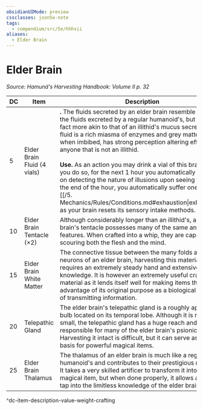 ```yaml
---
obsidianUIMode: preview
cssclasses: json5e-note
tags:
  - compendium/src/5e/hhhvii
aliases:
  - Elder Brain
---
```

# Elder Brain
*Source: Hamund's Harvesting Handbook: Volume II p. 32* 

| DC | Item | Description | Value | Weight | Crafting |
|----|------|-------------|-------|--------|----------|
| 5 | Elder Brain Fluid (4 vials) | **.** The fluids secreted by an elder brain resemble that of the fluids excreted by a regular humanoid's, but are in fact more akin to that of an illithid's mucus secretion. This fluid is a rich miasma of enzymes and grey matter that when imbibed, has strong perception altering effects for anyone that is not an illithid.<br /><br />**Use.** As an action you may drink a vial of this brain fluid. If you do so, for the next 1 hour you automatically succeed on detecting the nature of illusions upon seeing them. At the end of the hour, you automatically suffer one level of [[/5. Mechanics/Rules/Conditions.md#exhaustion\|exhaustion]] as your brain resets its sensory intake methods. | 50 gp | 1 lb | [[5. Mechanics/Items/Potion Of Boundless Intellect.md\|Potion of Boundless Intellect]] |
| 10 | Elder Brain Tentacle (×2) | Although considerably longer than an illithid's, an elder brain's tentacle possesses many of the same anatomical features. When crafted into a whip, they are capable of scouring both the flesh and the mind. | 150 gp | 35 lb | [[5. Mechanics/Items/1 Mind Whip.md\|+1 Mind Whip]] |
| 15 | Elder Brain White Matter | The connective tissue between the many folds and neurons of an elder brain, harvesting this material intact requires an extremely steady hand and extensive medical knowledge. It is however an extremely useful crafting material as it lends itself well for making items that take advantage of its original purpose as a biological method of transmitting information. | 430 gp | 15 lb | [[5. Mechanics/Items/Interrogators Web.md\|Interrogator's Web]] |
| 20 | Telepathic Gland | The elder brain's telepathic gland is a roughly apple sized bulb located on its temporal lobe. Although it is relatively small, the telepathic gland has a huge reach and is responsible for many of the elder brain's psionic abilities. Harvesting it intact is difficult, but it can serve as the basis for powerful magical items. | 1,110 gp | 4 lb | [[5. Mechanics/Items/Amulet Of Telepathic Control.md\|Amulet of Telepathic Control]] |
| 25 | Elder Brain Thalamus | The thalamus of an elder brain is much like a regular humanoid's and contributes to their prestigious memory. It takes a very skilled artificer to transform it into a magical item, but when done properly, it allows a user to tap into the limitless knowledge of the elder brain. | 3,000 gp | 10 lb | [[5. Mechanics/Items/Crown Of Limitless Knowledge.md\|Crown of Limitless Knowledge]] |
^dc-item-description-value-weight-crafting
